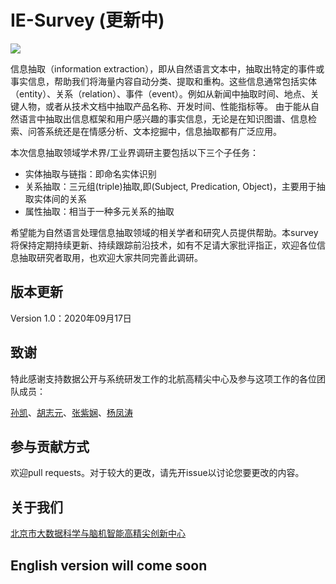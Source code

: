 
# IE-Survey (更新中)

![](https://img.shields.io/github/last-commit/BDBC-KG-NLP/IE-Survey?color=blue)

信息抽取（information extraction），即从自然语言文本中，抽取出特定的事件或事实信息，帮助我们将海量内容自动分类、提取和重构。这些信息通常包括实体（entity）、关系（relation）、事件（event）。例如从新闻中抽取时间、地点、关键人物，或者从技术文档中抽取产品名称、开发时间、性能指标等。
由于能从自然语言中抽取出信息框架和用户感兴趣的事实信息，无论是在知识图谱、信息检索、问答系统还是在情感分析、文本挖掘中，信息抽取都有广泛应用。

本次信息抽取领域学术界/工业界调研主要包括以下三个子任务：

- 实体抽取与链指：即命名实体识别
- 关系抽取：三元组(triple)抽取,即(Subject, Predication, Object)，主要用于抽取实体间的关系
- 属性抽取：相当于一种多元关系的抽取



希望能为自然语言处理信息抽取领域的相关学者和研究人员提供帮助。本survey将保持定期持续更新、持续跟踪前沿技术，如有不足请大家批评指正，欢迎各位信息抽取研究者取用，也欢迎大家共同完善此调研。

## 版本更新
Version 1.0：2020年09月17日

## 致谢
特此感谢支持数据公开与系统研发工作的北航高精尖中心及参与这项工作的各位团队成员：

[孙凯](https://github.com/sunkaikai)、[胡志元](https://github.com/zhiyuanhubj)、[张紫娴](https://github.com/zzx1997zzx)、[杨凤涛](https://github.com/Johnathan-Y)

## 参与贡献方式
欢迎pull requests。对于较大的更改，请先开issue以讨论您要更改的内容。

## 关于我们
[北京市大数据科学与脑机智能高精尖创新中心](http://bdbc.buaa.edu.cn/?lang=zh)

## English version will come soon
